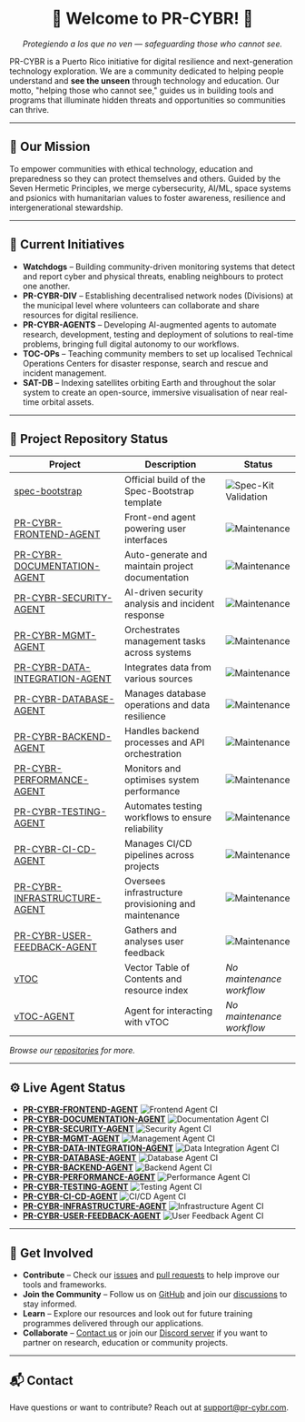 <div align="center">

# 🚀 Welcome to PR-CYBR! 🚀

_Protegiendo a los que no ven — safeguarding those who cannot see._

</div>

PR-CYBR is a Puerto Rico initiative for digital resilience and next-generation technology exploration. We are a community dedicated to helping people understand and **see the unseen** through technology and education. Our motto, "helping those who cannot see," guides us in building tools and programs that illuminate hidden threats and opportunities so communities can thrive.

---

## 🎯 Our Mission

To empower communities with ethical technology, education and preparedness so they can protect themselves and others. Guided by the Seven Hermetic Principles, we merge cybersecurity, AI/ML, space systems and psionics with humanitarian values to foster awareness, resilience and intergenerational stewardship.

---

## 🧭 Current Initiatives

- **Watchdogs** – Building community-driven monitoring systems that detect and report cyber and physical threats, enabling neighbours to protect one another.
- **PR-CYBR-DIV** – Establishing decentralised network nodes (Divisions) at the municipal level where volunteers can collaborate and share resources for digital resilience.
- **PR-CYBR-AGENTS** – Developing AI-augmented agents to automate research, development, testing and deployment of solutions to real-time problems, bringing full digital autonomy to our workflows.
- **TOC-OPs** – Teaching community members to set up localised Technical Operations Centers for disaster response, search and rescue and incident management.
- **SAT-DB** – Indexing satellites orbiting Earth and throughout the solar system to create an open-source, immersive visualisation of near real-time orbital assets.

---

## 🧰 Project Repository Status

| Project | Description | Status |
|---------|-------------|--------|
| [spec-bootstrap](https://github.com/PR-CYBR/spec-bootstrap) | Official build of the Spec-Bootstrap template | ![Spec-Kit Validation](https://github.com/PR-CYBR/spec-bootstrap/actions/workflows/spec-kit-validation.yml/badge.svg?branch=main) |
| [PR-CYBR-FRONTEND-AGENT](https://github.com/PR-CYBR/PR-CYBR-FRONTEND-AGENT) | Front-end agent powering user interfaces | ![Maintenance](https://github.com/PR-CYBR/PR-CYBR-FRONTEND-AGENT/actions/workflows/maintenance.yml/badge.svg?branch=main) |
| [PR-CYBR-DOCUMENTATION-AGENT](https://github.com/PR-CYBR/PR-CYBR-DOCUMENTATION-AGENT) | Auto-generate and maintain project documentation | ![Maintenance](https://github.com/PR-CYBR/PR-CYBR-DOCUMENTATION-AGENT/actions/workflows/maintenance.yml/badge.svg?branch=main) |
| [PR-CYBR-SECURITY-AGENT](https://github.com/PR-CYBR/PR-CYBR-SECURITY-AGENT) | AI-driven security analysis and incident response | ![Maintenance](https://github.com/PR-CYBR/PR-CYBR-SECURITY-AGENT/actions/workflows/maintenance.yml/badge.svg?branch=main) |
| [PR-CYBR-MGMT-AGENT](https://github.com/PR-CYBR/PR-CYBR-MGMT-AGENT) | Orchestrates management tasks across systems | ![Maintenance](https://github.com/PR-CYBR/PR-CYBR-MGMT-AGENT/actions/workflows/maintenance.yml/badge.svg?branch=main) |
| [PR-CYBR-DATA-INTEGRATION-AGENT](https://github.com/PR-CYBR/PR-CYBR-DATA-INTEGRATION-AGENT) | Integrates data from various sources | ![Maintenance](https://github.com/PR-CYBR/PR-CYBR-DATA-INTEGRATION-AGENT/actions/workflows/maintenance.yml/badge.svg?branch=main) |
| [PR-CYBR-DATABASE-AGENT](https://github.com/PR-CYBR/PR-CYBR-DATABASE-AGENT) | Manages database operations and data resilience | ![Maintenance](https://github.com/PR-CYBR/PR-CYBR-DATABASE-AGENT/actions/workflows/maintenance.yml/badge.svg?branch=main) |
| [PR-CYBR-BACKEND-AGENT](https://github.com/PR-CYBR/PR-CYBR-BACKEND-AGENT) | Handles backend processes and API orchestration | ![Maintenance](https://github.com/PR-CYBR/PR-CYBR-BACKEND-AGENT/actions/workflows/maintenance.yml/badge.svg?branch=main) |
| [PR-CYBR-PERFORMANCE-AGENT](https://github.com/PR-CYBR/PR-CYBR-PERFORMANCE-AGENT) | Monitors and optimises system performance | ![Maintenance](https://github.com/PR-CYBR/PR-CYBR-PERFORMANCE-AGENT/actions/workflows/maintenance.yml/badge.svg?branch=main) |
| [PR-CYBR-TESTING-AGENT](https://github.com/PR-CYBR/PR-CYBR-TESTING-AGENT) | Automates testing workflows to ensure reliability | ![Maintenance](https://github.com/PR-CYBR/PR-CYBR-TESTING-AGENT/actions/workflows/maintenance.yml/badge.svg?branch=main) |
| [PR-CYBR-CI-CD-AGENT](https://github.com/PR-CYBR/PR-CYBR-CI-CD-AGENT) | Manages CI/CD pipelines across projects | ![Maintenance](https://github.com/PR-CYBR/PR-CYBR-CI-CD-AGENT/actions/workflows/maintenance.yml/badge.svg?branch=main) |
| [PR-CYBR-INFRASTRUCTURE-AGENT](https://github.com/PR-CYBR/PR-CYBR-INFRASTRUCTURE-AGENT) | Oversees infrastructure provisioning and maintenance | ![Maintenance](https://github.com/PR-CYBR/PR-CYBR-INFRASTRUCTURE-AGENT/actions/workflows/maintenance.yml/badge.svg?branch=main) |
| [PR-CYBR-USER-FEEDBACK-AGENT](https://github.com/PR-CYBR/PR-CYBR-USER-FEEDBACK-AGENT) | Gathers and analyses user feedback | ![Maintenance](https://github.com/PR-CYBR/PR-CYBR-USER-FEEDBACK-AGENT/actions/workflows/maintenance.yml/badge.svg?branch=main) |
| [vTOC](https://github.com/PR-CYBR/vTOC) | Vector Table of Contents and resource index | _No maintenance workflow_ |
| [vTOC-AGENT](https://github.com/PR-CYBR/vTOC-AGENT) | Agent for interacting with vTOC | _No maintenance workflow_ |

_Browse our [repositories](https://github.com/PR-CYBR?tab=repositories) for more._

---

## ⚙️ Live Agent Status

- [**PR-CYBR-FRONTEND-AGENT**](https://github.com/PR-CYBR/PR-CYBR-FRONTEND-AGENT) ![Frontend Agent CI](https://github.com/PR-CYBR/PR-CYBR-FRONTEND-AGENT/actions/workflows/main.yml/badge.svg)
- [**PR-CYBR-DOCUMENTATION-AGENT**](https://github.com/PR-CYBR/PR-CYBR-DOCUMENTATION-AGENT) ![Documentation Agent CI](https://github.com/PR-CYBR/PR-CYBR-DOCUMENTATION-AGENT/actions/workflows/main.yml/badge.svg)
- [**PR-CYBR-SECURITY-AGENT**](https://github.com/PR-CYBR/PR-CYBR-SECURITY-AGENT) ![Security Agent CI](https://github.com/PR-CYBR/PR-CYBR-SECURITY-AGENT/actions/workflows/main.yml/badge.svg)
- [**PR-CYBR-MGMT-AGENT**](https://github.com/PR-CYBR/PR-CYBR-MGMT-AGENT) ![Management Agent CI](https://github.com/PR-CYBR/PR-CYBR-MGMT-AGENT/actions/workflows/main.yml/badge.svg)
- [**PR-CYBR-DATA-INTEGRATION-AGENT**](https://github.com/PR-CYBR/PR-CYBR-DATA-INTEGRATION-AGENT) ![Data Integration Agent CI](https://github.com/PR-CYBR/PR-CYBR-DATA-INTEGRATION-AGENT/actions/workflows/main.yml/badge.svg)
- [**PR-CYBR-DATABASE-AGENT**](https://github.com/PR-CYBR/PR-CYBR-DATABASE-AGENT) ![Database Agent CI](https://github.com/PR-CYBR/PR-CYBR-DATABASE-AGENT/actions/workflows/main.yml/badge.svg)
- [**PR-CYBR-BACKEND-AGENT**](https://github.com/PR-CYBR/PR-CYBR-BACKEND-AGENT) ![Backend Agent CI](https://github.com/PR-CYBR/PR-CYBR-BACKEND-AGENT/actions/workflows/main.yml/badge.svg)
- [**PR-CYBR-PERFORMANCE-AGENT**](https://github.com/PR-CYBR/PR-CYBR-PERFORMANCE-AGENT) ![Performance Agent CI](https://github.com/PR-CYBR/PR-CYBR-PERFORMANCE-AGENT/actions/workflows/main.yml/badge.svg)
- [**PR-CYBR-TESTING-AGENT**](https://github.com/PR-CYBR/PR-CYBR-TESTING-AGENT) ![Testing Agent CI](https://github.com/PR-CYBR/PR-CYBR-TESTING-AGENT/actions/workflows/main.yml/badge.svg)
- [**PR-CYBR-CI-CD-AGENT**](https://github.com/PR-CYBR/PR-CYBR-CI-CD-AGENT) ![CI/CD Agent CI](https://github.com/PR-CYBR/PR-CYBR-CI-CD-AGENT/actions/workflows/main.yml/badge.svg)
- [**PR-CYBR-INFRASTRUCTURE-AGENT**](https://github.com/PR-CYBR/PR-CYBR-INFRASTRUCTURE-AGENT) ![Infrastructure Agent CI](https://github.com/PR-CYBR/PR-CYBR-INFRASTRUCTURE-AGENT/actions/workflows/main.yml/badge.svg)
- [**PR-CYBR-USER-FEEDBACK-AGENT**](https://github.com/PR-CYBR/PR-CYBR-USER-FEEDBACK-AGENT) ![User Feedback Agent CI](https://github.com/PR-CYBR/PR-CYBR-USER-FEEDBACK-AGENT/actions/workflows/main.yml/badge.svg)

---

## 🤝 Get Involved

- **Contribute** – Check our [issues](https://github.com/PR-CYBR/.github/issues) and [pull requests](https://github.com/PR-CYBR/.github/pulls) to help improve our tools and frameworks.
- **Join the Community** – Follow us on [GitHub](https://github.com/PR-CYBR) and join our [discussions](https://github.com/PR-CYBR/.github/discussions) to stay informed.
- **Learn** – Explore our resources and look out for future training programmes delivered through our applications.
- **Collaborate** – [Contact us](mailto:support@pr-cybr.com) or join our [Discord server](https://discord.gg/a6XmRJNAb2) if you want to partner on research, education or community projects.

---

## 📬 Contact

Have questions or want to contribute? Reach out at [support@pr-cybr.com](mailto:support@pr-cybr.com).

<!-- last updated: 2025-10-29 01:10:24 UTC -->
